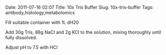 Date: 2011-07-16 02:07
Title: 10x Tris Buffer
Slug: 10x-tris-buffer
Tags: antibody,histology,metabolomics







Fill suitable container with 1L dH20



Add 30g Tris, 88g NaCl and 2g KCl to the solution, mixing thoroughly until fully dissolved.



Adjust pH to 7.5 with HCl




